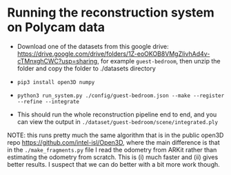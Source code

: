 # Running the reconstruction system on Polycam data

- Download one of the datasets from this google drive: https://drive.google.com/drive/folders/1Z-eoOKOB8VMgZIivhAd4v-cTMnxghCWC?usp=sharing, for example `guest-bedroom`, then unzip the folder and copy the folder to ./datasets directory

- `pip3 install open3D numpy`

- `python3 run_system.py ./config/guest-bedroom.json --make --register --refine --integrate`

- This should run the whole reconstruction pipeline end to end, and you can view the output in `./dataset/guest-bedroom/scene/integrated.ply`

NOTE: this runs pretty much the same algorithm that is in the public open3D repo https://github.com/intel-isl/Open3D, where the main difference is that in the `./make_fragments.py` file I read the odometry from ARKit rather than estimating the odometry from scratch. This is (i) much faster and (ii) gives better results. I suspect that we can do better with a bit more work though.
